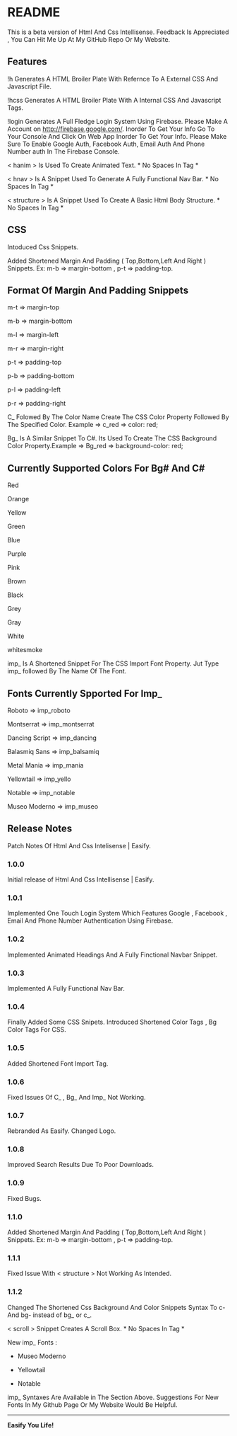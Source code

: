 # README

This is a beta version of Html And Css Intellisense. Feedback Is Appreciated , You Can Hit Me Up At My GitHub Repo Or My Website.

## Features
!h Generates A HTML Broiler Plate With Refernce To A External CSS And Javascript File.

!hcss Generates A HTML Broiler Plate With A Internal CSS And Javascript Tags.

!login Generates A Full Fledge Login System Using Firebase. Please Make A Account on http://firebase.google.com/. Inorder To Get Your Info Go To Your Console And Click On Web App Inorder To Get Your Info. Please Make Sure To Enable Google Auth, Facebook Auth, Email Auth And Phone Number auth In The Firebase Console.

< hanim > Is Used To Create Animated Text. * No Spaces In Tag *

< hnav > Is A Snippet Used To Generate A Fully Functional Nav Bar. * No Spaces In Tag *

< structure > Is A Snippet Used To Create A Basic Html Body Structure. * No Spaces In Tag *

## CSS

Intoduced Css Snippets.

Added Shortened Margin And Padding ( Top,Bottom,Left And Right ) Snippets. Ex: m-b => margin-bottom , p-t => padding-top.

## Format Of Margin And Padding Snippets

m-t => margin-top

m-b => margin-bottom

m-l => margin-left

m-r => margin-right

p-t => padding-top

p-b => padding-bottom

p-l => padding-left

p-r => padding-right

C_ Folowed By The Color Name Create The CSS Color Property Followed By The Specified Color. Example => c_red => color: red;

Bg_ Is A Similar Snippet To C#. Its Used To Create The CSS Background Color Property.Example => Bg_red => background-color: red;

## Currently Supported Colors For Bg# And C#

Red

Orange

Yellow

Green

Blue

Purple

Pink

Brown

Black

Grey

Gray

White

whitesmoke

imp_ Is A Shortened Snippet For The CSS Import Font Property. Jut Type imp_ followed By The Name Of The Font.

## Fonts Currently Spported For Imp_

Roboto => imp_roboto

Montserrat => imp_montserrat

Dancing Script => imp_dancing

Balasmiq Sans => imp_balsamiq

Metal Mania => imp_mania

Yellowtail => imp_yello

Notable => imp_notable

Museo Moderno => imp_museo

## Release Notes

Patch Notes Of Html And Css Intelisense | Easify.

### 1.0.0

Initial release of Html And Css Intellisense | Easify.

### 1.0.1

Implemented One Touch Login System Which Features Google , Facebook , Email And Phone Number Authentication Using Firebase.

### 1.0.2

Implemented Animated Headings And A Fully Finctional Navbar Snippet.

### 1.0.3

Implemented A Fully Functional Nav Bar.

### 1.0.4

Finally Added Some CSS Snipets. Introduced Shortened Color Tags , Bg Color Tags For CSS.

### 1.0.5 

Added Shortened Font Import Tag.

### 1.0.6

Fixed Issues Of C_ , Bg_ And Imp_ Not Working.

### 1.0.7

Rebranded As Easify. Changed Logo.


### 1.0.8

Improved Search Results Due To Poor Downloads.


### 1.0.9

Fixed Bugs.

### 1.1.0

Added Shortened Margin And Padding ( Top,Bottom,Left And Right ) Snippets. Ex: m-b => margin-bottom , p-t => padding-top.

### 1.1.1

Fixed Issue With < structure > Not Working As Intended.

### 1.1.2

Changed The Shortened Css Background And Color Snippets Syntax To c- And bg- instead of bg_ or c_.

< scroll > Snippet Creates A Scroll Box. * No Spaces In Tag *

New imp_ Fonts : 

- Museo Moderno

- Yellowtail

- Notable 

imp_ Syntaxes Are Available in The Section Above. Suggestions For New Fonts In My Github Page Or My Website Would Be Helpful.

-----------------------------------------------------------------------------------------------------------

**Easify You Life!**
